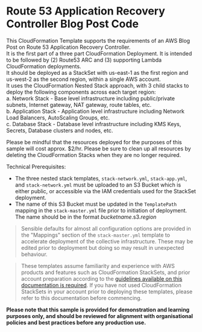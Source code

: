 # Route 53 Application Recovery Controller Blog Post Code

This CloudFormation Template supports the requirements of an AWS Blog Post on Route 53 Application Recovery Controller.  
It is the first part of a three part CloudFormation Deployment.  It is intended to be followed by (2) Route53 ARC and (3) supporting Lambda CloudFormation deployments.  
It should be deployed as a StackSet with us-east-1 as the first region and us-west-2 as the second region, within a single AWS account.  
It uses the CloudFormation Nested Stack approach, with 3 child stacks to deploy the following components across each target region:  
a. Network Stack - Base level infrastructure including public/private subnets, Internet gateway, NAT gateway, route tables, etc.  
b. Application Stack - Application level infrastructure including Network Load Balancers, AutoScaling Groups, etc.  
c. Database Stack - Database level infrastructure including KMS Keys, Secrets, Database clusters and nodes, etc.  

Please be mindful that the resources deployed for the purposes of this sample will cost approx. $2/hr.  Please be sure to clean up all resources by deleting the CloudFormation Stacks when they are no longer required.

Technical Prerequisites:
* The three nested stack templates, `stack-network.yml`, `stack-app.yml`, and `stack-network.yml` must be uploaded to an S3 Bucket which is either public, or accessible via the IAM credentials used for the StackSet deployment.
* The name of this S3 Bucket must be updated in the `TemplatePath` mapping in the `stack-master.yml` file prior to initiation of deployment.  The name should be in the format _bucketname_.s3._region_

> Sensible defaults for almost all configuration options are provided in the "Mappings" section of the `stack-master.yml` template to accelerate deployment of the collective infrastructure. These may be edited prior to deployment but doing so may result in unexpected behaviour.

> These templates assume familiarity and experience with AWS products and features such as CloudFormation StackSets, and prior account preparation according to the [guidelines available on this documentation is required](https://docs.aws.amazon.com/AWSCloudFormation/latest/UserGuide/stacksets-prereqs-self-managed.html).  If you have not used CloudFormation StackSets in your account prior to deploying these templates, please refer to this documentation before commencing.

**Please note that this sample is provided for demonstration and learning purposes only, and should be reviewed for alignment with organisational policies and best practices before any production use.**
